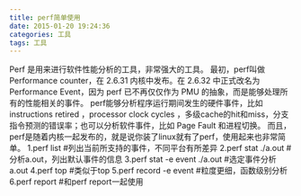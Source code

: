 ```yaml
---
title: perf简单使用
date: 2015-01-20 19:24:36
categories: 工具
tags: 工具
---
```

Perf 是用来进行软件性能分析的工具，非常强大的工具。
最初，perf叫做 Performance counter，在 2.6.31 内核中发布。在 2.6.32 中正式改名为 Performance Event，因为 perf 已不再仅仅作为 PMU 的抽象，而是能够处理所有的性能相关的事件。
perf能够分析程序运行期间发生的硬件事件，比如 instructions retired ，processor clock cycles ，多级cache的hit和miss，分支指令预测的错误率；也可以分析软件事件，比如 Page Fault 和进程切换。
而且，perf是随着内核一起发布的，就是说你装了linux就有了perf，使用起来也非常简单。
1.perf list                             #列出当前所支持的事件，不同平台有所差异
2.perf stat  ./a.out                #分析a.out，列出默认事件的信息
3.perf stat -e event  ./a.out  #选定事件分析a.out
4.perf top                             #类似于top
5.perf record -e event          #粒度更细，函数级别分析
6.perf report                         #和perf report一起使用